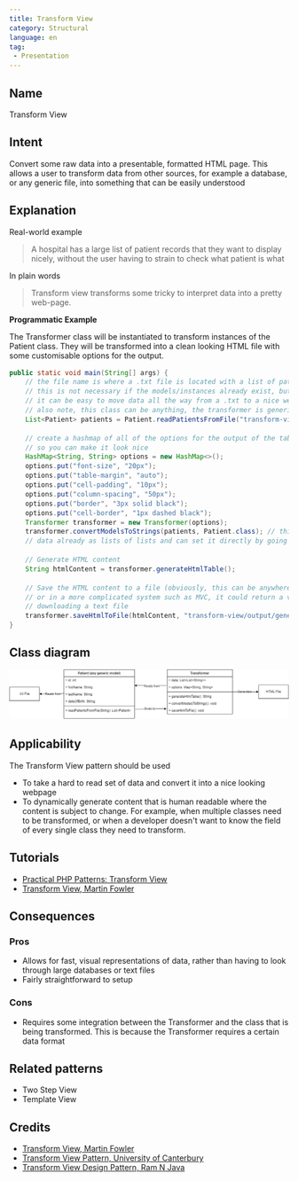 ```yaml
---
title: Transform View
category: Structural
language: en
tag:
 - Presentation
---
```


## Name
Transform View

## Intent

Convert some raw data into a presentable, formatted HTML page. This allows a user to transform data
from other sources, for example a database, or any generic file, into something that can be easily understood

## Explanation

Real-world example

> A hospital has a large list of patient records that they want to display nicely, without the
> user having to strain to check what patient is what

In plain words

> Transform view transforms some tricky to interpret data into a pretty web-page.

**Programmatic Example**

The Transformer class will be instantiated to transform instances of the Patient class. They will
be transformed into a clean looking HTML file with some customisable options for the output.


```java
public static void main(String[] args) {
    // the file name is where a .txt file is located with a list of patients
    // this is not necessary if the models/instances already exist, but it shows
    // it can be easy to move data all the way from a .txt to a nice webpage   
    // also note, this class can be anything, the transformer is generic to any model    
    List<Patient> patients = Patient.readPatientsFromFile("transform-view/src/main/java/patients.txt");

    // create a hashmap of all of the options for the output of the table
    // so you can make it look nice    
    HashMap<String, String> options = new HashMap<>();
    options.put("font-size", "20px");
    options.put("table-margin", "auto");
    options.put("cell-padding", "10px");
    options.put("column-spacing", "50px");
    options.put("border", "3px solid black");
    options.put("cell-border", "1px dashed black");
    Transformer transformer = new Transformer(options);
    transformer.convertModelsToStrings(patients, Patient.class); // this isn't necessary if you have
    // data already as lists of lists and can set it directly by going transformer.setData()

    // Generate HTML content
    String htmlContent = transformer.generateHtmlTable();

    // Save the HTML content to a file (obviously, this can be anywhere you want)
    // or in a more complicated system such as MVC, it could return a view instead of just
    // downloading a text file
    transformer.saveHtmlToFile(htmlContent, "transform-view/output/generatedTable.html");
}
```

## Class diagram

![Transform View Method](./etc/transform_view.png "Transform View Method")

## Applicability

The Transform View pattern should be used

* To take a hard to read set of data and convert it into a nice looking webpage
* To dynamically generate content that is human readable where the content is subject to change.
For example, when multiple classes need to be transformed, or when a developer doesn't want to know
the field of every single class they need to transform.

## Tutorials

* [Practical PHP Patterns: Transform View](https://dzone.com/articles/practical-php-patterns/practical-php-patterns-10)
* [Transform View, Martin Fowler](https://www.martinfowler.com/eaaCatalog/transformView.html)

## Consequences

### Pros
* Allows for fast, visual representations of data, rather than having to look through large
databases or text files
* Fairly straightforward to setup

### Cons
* Requires some integration between the Transformer and the class that is being transformed.
This is because the Transformer requires a certain data format

## Related patterns

* Two Step View
* Template View

## Credits

* [Transform View, Martin Fowler](https://www.martinfowler.com/eaaCatalog/transformView.html)
* [Transform View Pattern, University of Canterbury](https://oowisdom.csse.canterbury.ac.nz/index.php/Transform_view_pattern)
* [Transform View Design Pattern, Ram N Java](https://www.youtube.com/watch?v=PKhMhfcZSiw)